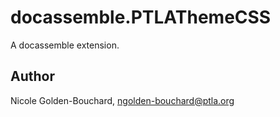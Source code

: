 # docassemble.PTLAThemeCSS

A docassemble extension.

## Author

Nicole Golden-Bouchard, ngolden-bouchard@ptla.org


